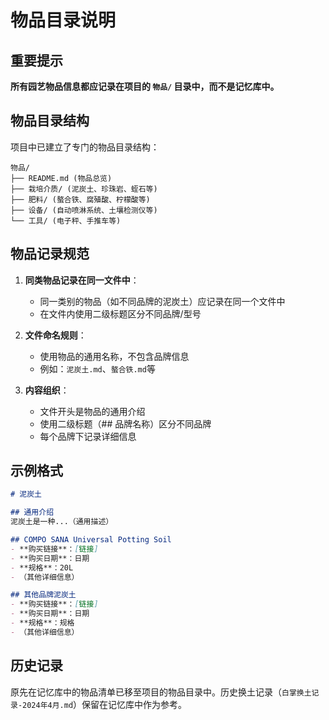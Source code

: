 # 物品目录说明

## 重要提示

**所有园艺物品信息都应记录在项目的 `物品/` 目录中，而不是记忆库中。**

## 物品目录结构

项目中已建立了专门的物品目录结构：

```
物品/
├── README.md (物品总览)
├── 栽培介质/ (泥炭土、珍珠岩、蛭石等)
├── 肥料/ (螯合铁、腐殖酸、柠檬酸等)
├── 设备/ (自动喷淋系统、土壤检测仪等)
└── 工具/ (电子秤、手推车等)
```

## 物品记录规范

1. **同类物品记录在同一文件中**：
   - 同一类别的物品（如不同品牌的泥炭土）应记录在同一个文件中
   - 在文件内使用二级标题区分不同品牌/型号

2. **文件命名规则**：
   - 使用物品的通用名称，不包含品牌信息
   - 例如：`泥炭土.md`、`螯合铁.md`等

3. **内容组织**：
   - 文件开头是物品的通用介绍
   - 使用二级标题（## 品牌名称）区分不同品牌
   - 每个品牌下记录详细信息

## 示例格式

```markdown
# 泥炭土

## 通用介绍
泥炭土是一种...（通用描述）

## COMPO SANA Universal Potting Soil
- **购买链接**：[链接]
- **购买日期**：日期
- **规格**：20L
- （其他详细信息）

## 其他品牌泥炭土
- **购买链接**：[链接]
- **购买日期**：日期
- **规格**：规格
- （其他详细信息）
```

## 历史记录

原先在记忆库中的物品清单已移至项目的物品目录中。历史换土记录（`白掌换土记录-2024年4月.md`）保留在记忆库中作为参考。
